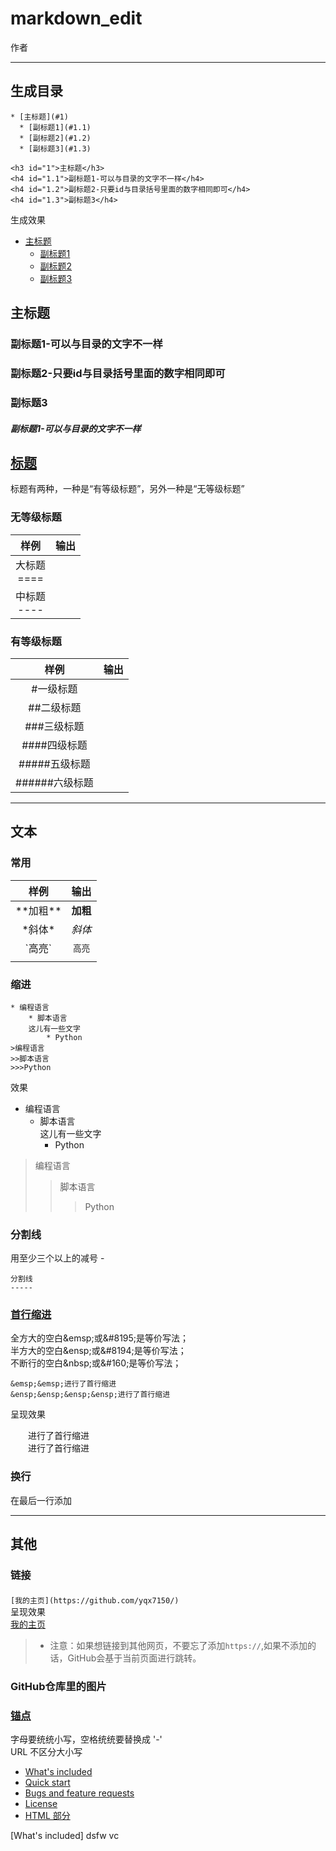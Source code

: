# markdown_edit
  
作者

----
## 生成目录
```
* [主标题](#1)  
  * [副标题1](#1.1)  
  * [副标题2](#1.2)  
  * [副标题3](#1.3)
 
<h3 id="1">主标题</h3>
<h4 id="1.1">副标题1-可以与目录的文字不一样</h4>
<h4 id="1.2">副标题2-只要id与目录括号里面的数字相同即可</h4>
<h4 id="1.3">副标题3</h4>
```
生成效果

* [主标题](#1)  
  * [副标题1](#1.1)  
  * [副标题2](#1.2)  
  * [副标题3](#1.3)

<h2 id="1">主标题</h2>
<h3 id="1.1">副标题1-可以与目录的文字不一样</h3>
<h3 id="1.2">副标题2-只要id与目录括号里面的数字相同即可</h3>
<h3 id="1.3">副标题3</h3>


<h5>副标题1-可以与目录的文字不一样</h5>


## [标题]

标题有两种，一种是“有等级标题”，另外一种是“无等级标题” 

### 无等级标题 
|    样例    |   输出  | 
| :-----:  | :------:| 
|  大标题  <br> ==== |  |
|   中标题 <br> ----  |   |


### 有等级标题
|    样例    |   输出  | 
| :-----:  | :------:| 
|   #一级标题  |    |
|  ##二级标题   |    |
| ###三级标题  |   |
| ####四级标题   |   |
| #####五级标题    |   |
| ######六级标题    |   |

----
## 文本
### 常用
|    样例    |   输出  | 
| :-------:  | :--------:| 
| \*\*加粗** | **加粗**  | 
| \*斜体*    | *斜体* | 
| \`高亮\`  |  `高亮` |
|  |  |

### 缩进
```
* 编程语言
    * 脚本语言
    这儿有一些文字
        * Python  
>编程语言  
>>脚本语言  
>>>Python
```
效果   
* 编程语言  
    * 脚本语言  
    这儿有一些文字
        * Python 
>编程语言  
>>脚本语言  
>>>Python

### 分割线
用至少三个以上的减号 -
```
分割线  
----- 
```

### [首行缩进]

全方大的空白\&emsp;或\&#8195;是等价写法；  
半方大的空白\&ensp;或\&#8194;是等价写法；  
不断行的空白\&nbsp;或\&#160;是等价写法；  

```
&emsp;&emsp;进行了首行缩进  
&ensp;&ensp;&ensp;&ensp;进行了首行缩进  
```
呈现效果  

&emsp;&emsp;进行了首行缩进   
&ensp;&ensp;&ensp;&ensp;进行了首行缩进   

### 换行

在最后一行添加

----

## 其他



### 链接

#### 
`[我的主页](https://github.com/yqx7150/)`   
呈现效果   
[我的主页](https://github.com/yqx7150/)

>* 注意：如果想链接到其他网页，不要忘了添加`https://`,如果不添加的话，GitHub会基于当前页面进行跳转。

### GitHub仓库里的图片


### [锚点]
字母要统统小写，空格统统要替换成 '-'  
URL 不区分大小写   

- [What's included](#whats-included)
- [Quick start](#quick-start)
- [Bugs and feature requests](#bugs-and-feature-requests)
- [License](#license)
- [HTML 部分](#html-部分)

[What's included]
dsfw vc

[锚点]:https://www.jianshu.com/p/baa5aaab4018
[标题]:https://www.jianshu.com/p/63ff519e90e4
[首行缩进]:https://blog.csdn.net/thither_shore/article/details/52205748
